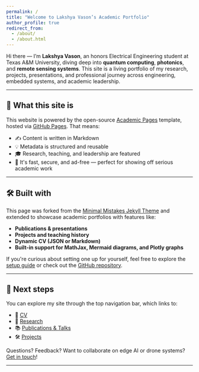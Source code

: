 ```yaml
---
permalink: /
title: "Welcome to Lakshya Vason’s Academic Portfolio"
author_profile: true
redirect_from:
  - /about/
  - /about.html
---
```


Hi there — I’m **Lakshya Vason**, an honors Electrical Engineering student at Texas A&M University, diving deep into **quantum computing**, **photonics**, and **remote sensing systems**. This site is a living portfolio of my research, projects, presentations, and professional journey across engineering, embedded systems, and academic leadership.

---

## 🚀 What this site is

This website is powered by the open-source [Academic Pages](https://github.com/academicpages/academicpages.github.io) template, hosted via [GitHub Pages](https://pages.github.com). That means:

- ✍️ Content is written in Markdown
- 💡 Metadata is structured and reusable
- 🎓 Research, teaching, and leadership are featured
- 🧠 It's fast, secure, and ad-free — perfect for showing off serious academic work

---

## 🛠️ Built with

This page was forked from the [Minimal Mistakes Jekyll Theme](https://mmistakes.github.io/minimal-mistakes/) and extended to showcase academic portfolios with features like:

- **Publications & presentations**
- **Projects and teaching history**
- **Dynamic CV (JSON or Markdown)**
- **Built-in support for MathJax, Mermaid diagrams, and Plotly graphs**

If you're curious about setting one up for yourself, feel free to explore the [setup guide](https://academicpages.github.io/markdown/) or check out the [GitHub repository](https://github.com/academicpages/academicpages.github.io).

---

## 🧭 Next steps

You can explore my site through the top navigation bar, which links to:

- 📄 [CV](./cv/)
- 🧪 [Research](./research/)
- 📚 [Publications & Talks](./publications/)
- 🛠️ [Projects](./portfolio/)

Questions? Feedback? Want to collaborate on edge AI or drone systems? [Get in touch](mailto:lakshya_v@tamu.edu)!

---